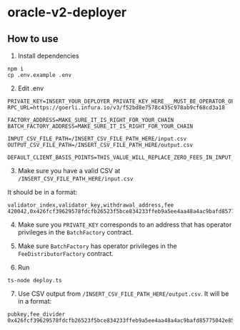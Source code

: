 # oracle-v2-deployer

## How to use

1. Install dependencies
```shell
npm i
cp .env.example .env
```

2. Edit .env

```
PRIVATE_KEY=INSERT_YOUR_DEPLOYER_PRIVATE_KEY_HERE___MUST_BE_OPERATOR_OF_BATCH_FACTORY
RPC_URL=https://goerli.infura.io/v3/f52bd8e7578c435c978ab9cf68cd3a18

FACTORY_ADDRESS=MAKE_SURE_IT_IS_RIGHT_FOR_YOUR_CHAIN
BATCH_FACTORY_ADDRESS=MAKE_SURE_IT_IS_RIGHT_FOR_YOUR_CHAIN

INPUT_CSV_FILE_PATH=/INSERT_CSV_FILE_PATH_HERE/input.csv
OUTPUT_CSV_FILE_PATH=/INSERT_CSV_FILE_PATH_HERE/output.csv

DEFAULT_CLIENT_BASIS_POINTS=THIS_VALUE_WILL_REPLACE_ZERO_FEES_IN_INPUT_CSV_FILE
```

3. Make sure you have a valid CSV at `/INSERT_CSV_FILE_PATH_HERE/input.csv`

It should be in a format:
```
validator_index,validator_key,withdrawal_address,fee
420042,0x426fcf39629578fdcfb26523f5bce834233ffeb9a5ee4aa48a4ac9bafd85775042e859823696ef61080b6d298e124221,0x42282481aecaf41b93289153a219ba4222699f42,0.15
```

4. Make sure you `PRIVATE_KEY` corresponds to an address that has operator privileges in the `BatchFactory` contract.


5. Make sure `BatchFactory` has operator privileges in the `FeeDistributorFactory` contract.


6. Run
```shell
ts-node deploy.ts
```

7. Use CSV output from `/INSERT_CSV_FILE_PATH_HERE/output.csv`. It will be in a format:

```
pubkey,fee_divider
0x426fcf39629578fdcfb26523f5bce834233ffeb9a5ee4aa48a4ac9bafd85775042e859823696ef61080b6d298e124221,0x7354442cC168Bfa42f1dbd61518718a7322942d7
```

